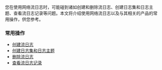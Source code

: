 您在使用网络流日志时，可能碰到诸如创建和删除流日志、创建日志集和日志主题、查看流日志记录等问题。本文将介绍使用网络流日志以及与其相关的产品的常用操作，供您参考。
### 常用操作
- [创建流日志](https://intl.cloud.tencent.com/zh/document/product/682/18966)
- [创建日志集和日志主题](https://intl.cloud.tencent.com/zh/document/product/682/18967)
- [删除流日志](https://intl.cloud.tencent.com/zh/document/product/682/18968)
- [查看流日志记录](https://intl.cloud.tencent.com/zh/document/product/682/18970)

